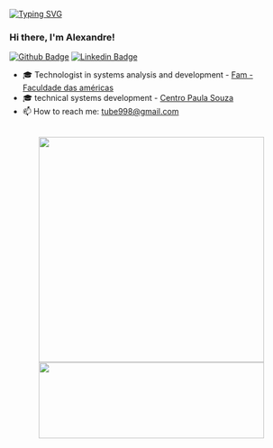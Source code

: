[![Typing SVG](https://readme-typing-svg.herokuapp.com?font=Fira+Code&size=22&color=F3F751FF&background=FFFFFF00&vCenter=true&width=500&lines=Welcome+to+Alexandre+365+repository)](https://git.io/typing-svg)
### Hi there, I'm Alexandre! 

[![Github Badge](https://img.shields.io/badge/-Github-000?style=for-the-badge&logo=Github&logoColor=white&link=https://github.com/thiagopinho)](https://github.com/Alexandre365)
[![Linkedin Badge](https://img.shields.io/badge/-LinkedIn-blue?style=for-the-badge&logo=Linkedin&logoColor=white&link=https://www.linkedin.com/in/alexandre-ribeiro-54b397167/)](https://www.linkedin.com/in/alexandre-ribeiro-54b397167/)

- 🎓 Technologist in systems analysis and development - <a href="https://www.cps.sp.gov.br/](https://www.vemprafam.com.br/"> Fam - Faculdade das américas</a> <br>
- 🎓 technical systems development - <a href="https://www.cps.sp.gov.br/"> Centro Paula Souza</a> <br>
- 📫 How to reach me: tube998@gmail.com<br><br>


<p align = "center">
 <img src="https://github-readme-stats.vercel.app/api/top-langs/?username=Alexandre365&langs_count=8&theme=dark&") width="400">
  <img src="https://github-readme-streak-stats.herokuapp.com/?user=Alexandre365&theme=dark" height="135" width="400">
 </p>
